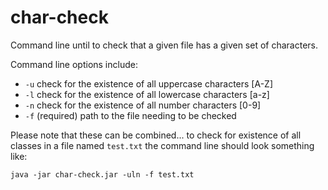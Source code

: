 # char-check
Command line until to check that a given file has a given set of characters.

Command line options include:
* `-u` check for the existence of all uppercase characters [A-Z]
* `-l` check for the existence of all lowercase characters [a-z]
* `-n` check for the existence of all number characters [0-9]
* `-f` (required) path to the file needing to be checked

Please note that these can be combined... to check for existence of all classes in a file named `test.txt` the command line should look something like:
```
java -jar char-check.jar -uln -f test.txt
```
